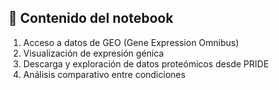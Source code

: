## 📘 Contenido del notebook

1. Acceso a datos de GEO (Gene Expression Omnibus)
2. Visualización de expresión génica
3. Descarga y exploración de datos proteómicos desde PRIDE
4. Análisis comparativo entre condiciones
